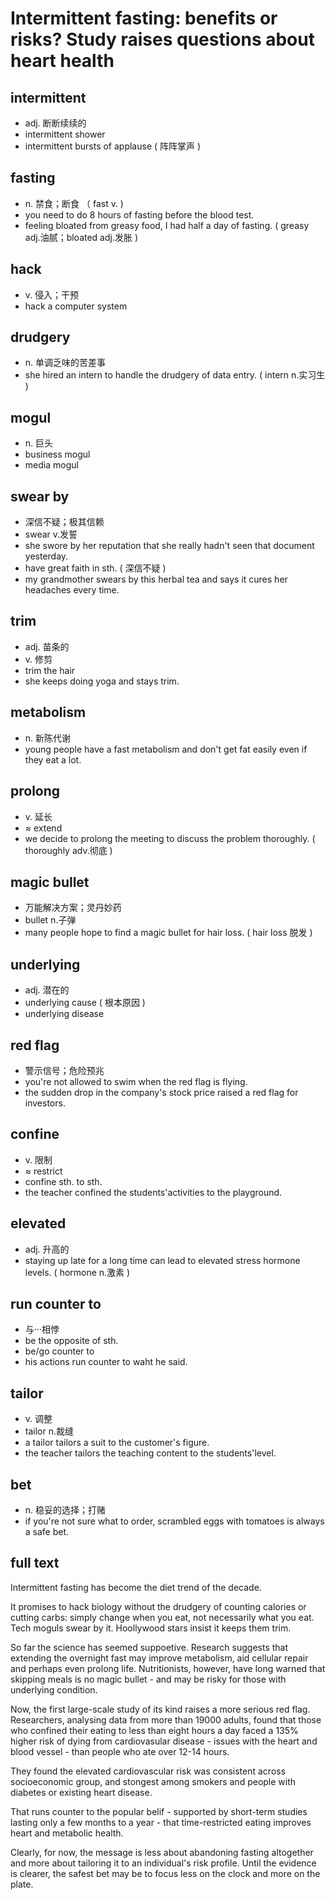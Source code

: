 # Intermittent fasting: benefits or risks? Study raises questions about heart health
## intermittent
- adj. 断断续续的
- intermittent shower
- intermittent bursts of applause ( 阵阵掌声 )

## fasting
- n. 禁食；断食 （ fast v. )
- you need to do 8 hours of fasting before the blood test.
- feeling bloated from greasy food, I had half a day of fasting. ( greasy adj.油腻；bloated adj.发胀 )

## hack
- v. 侵入；干预
- hack a computer system

## drudgery
- n. 单调乏味的苦差事
- she hired an intern to handle the drudgery of data entry. ( intern n.实习生 )

## mogul 
- n. 巨头
- business mogul
- media mogul

## swear by
- 深信不疑；极其信赖
- swear v.发誓
- she swore by her reputation that she really hadn't seen that document yesterday.
- have great faith in sth. ( 深信不疑 )
- my grandmother swears by this herbal tea and says it cures her headaches every time.

## trim
- adj. 苗条的
- v. 修剪
- trim the hair
- she keeps doing yoga and stays trim.

## metabolism
- n. 新陈代谢
- young people have a fast metabolism and don't get fat easily even if they eat a lot.

## prolong
- v. 延长
- ≈ extend
- we decide to prolong the meeting to discuss the problem thoroughly. ( thoroughly adv.彻底 )

## magic bullet
- 万能解决方案；灵丹妙药
- bullet n.子弹
- many people hope to find a magic bullet for hair loss. ( hair loss 脱发 )

## underlying
- adj. 潜在的
- underlying cause ( 根本原因 )
- underlying disease

## red flag
- 警示信号；危险预兆
- you're not allowed to swim when the red flag is flying.
- the sudden drop in the company's stock price raised a red flag for investors.

## confine
- v. 限制
- ≈ restrict
- confine sth. to sth.
- the teacher confined the students'activities to the playground.

## elevated
- adj. 升高的
- staying up late for a long time can lead to elevated stress hormone levels. ( hormone n.激素 )

## run counter to
- 与···相悖
- be the opposite of sth.
- be/go counter to
- his actions run counter to waht he said.

## tailor
- v. 调整
- tailor n.裁缝
- a tailor tailors a suit to the customer's figure.
- the teacher tailors the teaching content to the students'level.

## bet
- n. 稳妥的选择；打赌
- if you're not sure what to order, scrambled eggs with tomatoes is always a safe bet.


## full text
  Intermittent fasting has become the diet trend of the decade.
  
  It promises to hack biology without the drudgery of counting calories or cutting carbs: simply change when you eat, not necessarily what you eat. Tech moguls swear by it. Hoollywood stars insist it keeps them trim.
  
  So far the science has seemed suppoetive. Research suggests that extending the overnight fast may improve metabolism, aid cellular repair and perhaps even prolong life. Nutritionists, however, have long warned that skipping meals is no magic bullet - and may be risky for those with underlying condition.

  Now, the first large-scale study of its kind raises a more serious red flag. Researchers, analysing data from more than 19000 adults, found that those who confined their eating to less than eight hours a day faced a 135% higher risk of dying from cardiovasular disease - issues with the heart and blood vessel - than people who ate over 12-14 hours.

  They found the elevated cardiovascular risk was consistent across socioeconomic group, and stongest among smokers and people with diabetes or existing heart disease.

  That runs counter to the popular belif - supported by short-term studies lasting only a few months to a year - that time-restricted eating improves heart and metabolic health.

  Clearly, for now, the message is less about abandoning fasting altogether and more about tailoring it to an individual's risk profile. Until the evidence is clearer, the safest bet may be to focus less on the clock and more on the plate.
